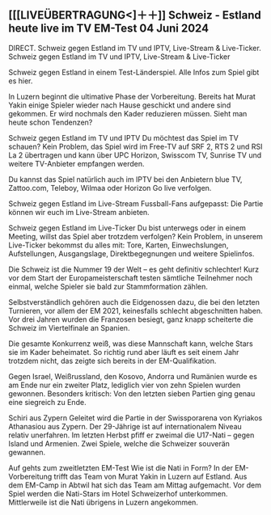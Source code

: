 <h2>[[[LIVEÜBERTRAGUNG<]＋＋]] Schweiz - Estland heute live im TV EM-Test 04 Juni 2024</h2>

DIRECT. Schweiz gegen Estland im TV und IPTV, Live-Stream & Live-Ticker. Schweiz gegen Estland im TV und IPTV, Live-Stream & Live-Ticker

Schweiz gegen Estland in einem Test-Länderspiel. Alle Infos zum Spiel gibt es hier.

In Luzern beginnt die ultimative Phase der Vorbereitung. Bereits hat Murat Yakin einige Spieler wieder nach Hause geschickt und andere sind gekommen. Er wird nochmals den Kader reduzieren müssen. Sieht man heute schon Tendenzen?

Schweiz gegen Estland im TV und IPTV
Du möchtest das Spiel im TV schauen? Kein Problem, das Spiel wird im Free-TV auf SRF 2, RTS 2 und RSI La 2 übertragen und kann über UPC Horizon, Swisscom TV, Sunrise TV und weitere TV-Anbieter empfangen werden.

Du kannst das Spiel natürlich auch im IPTV bei den Anbietern blue TV, Zattoo.com, Teleboy, Wilmaa oder Horizon Go live verfolgen.

Schweiz gegen Estland im Live-Stream
Fussball-Fans aufgepasst: Die Partie können wir euch im Live-Stream anbieten.

Schweiz gegen Estland im Live-Ticker
Du bist unterwegs oder in einem Meeting, willst das Spiel aber trotzdem verfolgen? Kein Problem, in unserem Live-Ticker bekommst du alles mit: Tore, Karten, Einwechslungen, Aufstellungen, Ausgangslage, Direktbegegnungen und weitere Spielinfos.

Die Schweiz ist die Nummer 19 der Welt – es geht definitiv schlechter! Kurz vor dem Start der Europameisterschaft testen sämtliche Teilnehmer noch einmal, welche Spieler sie bald zur Stammformation zählen.

Selbstverständlich gehören auch die Eidgenossen dazu, die bei den letzten Turnieren, vor allem der EM 2021, keinesfalls schlecht abgeschnitten haben. Vor drei Jahren wurden die Franzosen besiegt, ganz knapp scheiterte die Schweiz im Viertelfinale an Spanien.

Die gesamte Konkurrenz weiß, was diese Mannschaft kann, welche Stars sie im Kader beheimatet. So richtig rund aber läuft es seit einem Jahr trotzdem nicht, das zeigte sich bereits in der EM-Qualifikation.

Gegen Israel, Weißrussland, den Kosovo, Andorra und Rumänien wurde es am Ende nur ein zweiter Platz, lediglich vier von zehn Spielen wurden gewonnen. Besonders kritisch: Von den letzten sieben Partien ging genau eine siegreich zu Ende.

Schiri aus Zypern
Geleitet wird die Partie in der Swissporarena von Kyriakos Athanasiou aus Zypern. Der 29-Jährige ist auf internationalem Niveau relativ unerfahren. Im letzten Herbst pfiff er zweimal die U17-Nati – gegen Island und Armenien. Zwei Spiele, welche die Schweizer souverän gewannen.

Auf gehts zum zweitletzten EM-Test
Wie ist die Nati in Form? In der EM-Vorbereitung trifft das Team von Murat Yakin in Luzern auf Estland. Aus dem EM-Camp in Abtwil hat sich das Team am Mittag aufgemacht. Vor dem Spiel werden die Nati-Stars im Hotel Schweizerhof unterkommen. Mittlerweile ist die Nati übrigens in Luzern angekommen.

